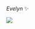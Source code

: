 *Evelyn* ✨










![](https://github.com/user-attachments/assets/bdf21423-02bc-4f47-8886-604b7159b80d)

